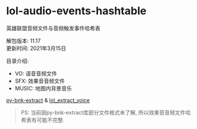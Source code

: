 # lol-audio-events-hashtable

英雄联盟音频文件与音频触发事件哈希表

解包版本: 11.17  
更新时间: 2021年3月15日  


目录介绍:

- VO: 语音音频文件
- SFX: 效果音音频文件
- MUSIC: 地图内背景音乐

[py-bnk-extract](https://github.com/Virace/py-bnk-extract) & [lol_extract_voice](https://github.com/Virace/lol_extract_voice)

> PS: 当前因py-bnk-extract库部分文件格式未了解, 所以效果音音频文件哈希表有可能不完整.
